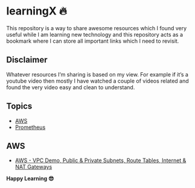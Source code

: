 # learningX :fire:
This repository is a way to share awesome resources which I found very useful while I am learning new technology and this repository acts as a bookmark where I can store all important links which I need to revisit.

## Disclaimer
Whatever resources I’m sharing is based on my view. For example if it’s a youtube video then mostly I have watched a couple of videos related and found the very video easy and clean to understand.

## Topics

 - [AWS](#aws)
 - [Prometheus](#prometheus)

## AWS

 - [AWS - VPC Demo, Public & Private Subnets, Route Tables, Internet & NAT Gateways]([https://www.youtube.com/watch?v=tD9vDv0uyI8](https://www.youtube.com/watch?v=tD9vDv0uyI8))


**Happy Learning :sunglasses:**
